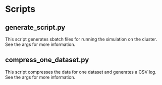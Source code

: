 # Scripts

## generate_script.py
This script generates sbatch files for running the simulation on the cluster. See the args for more information.

## compress_one_dataset.py
This script compresses the data for one dataset and generates a CSV log. See the args for more information.